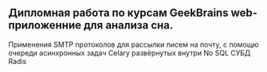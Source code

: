 ## Дипломная работа по курсам GeekBrains web-приложенние для анализа сна.

Применения SMTP протоколов для рассылки писем на почту, с помощю очереди асинхронных задач Celary развёрнутых внутри No SQL СУБД Radis
